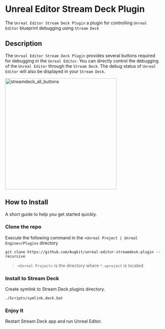 
# Unreal Editor Stream Deck Plugin

The `Unreal Editor Stream Deck Plugin` a plugin for controlling `Unreal Editor` blueprint debugging using `Stream Deck`

## Description

The `Unreal Editor Stream Deck Plugin` provides several buttons required for debugging in the `Unreal Editor`. You can directly control the debugging of the `Unreal Editor` through the `Stream Deck`. The debug status of `Unreal Editor` will also be displayed in your `Stream Deck`.

<img width="359" alt="streamdeck_all_buttons" src="https://github.com/Augkit/unreal-editor-streamdesk-plugin/assets/23498912/30b8b5ee-1dc7-4201-823c-181206d431c8">

## How to Install

A short guide to help you get started quickly.

### Clone the repo

Execute the following command in the `<Unreal Project | Unreal Engine>/Plugins` directory

```
git clone https://github.com/Augkit/unreal-editor-streamdesk-plugin --recursive
```

> `<Unreal Project>` is the directory where `*.uproject` is located.

### Install to Stream Deck

Create symlink to Stream Deck plugins directory.

```
./Scripts/symlink.deck.bat
```

### Enjoy It

Restart Stream Deck app and run Unreal Editor.
